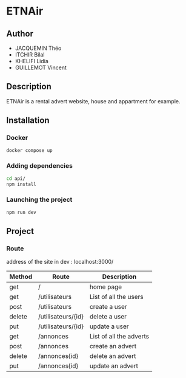 # ETNAir

## Author
- JACQUEMIN Théo
- ITCHIR Bilal
- KHELIFI Lidia
- GUILLEMOT Vincent

## Description

ETNAir is a rental advert website, house and appartment for example.

## Installation

### Docker

```bash
docker compose up
````

### Adding dependencies

```bash
cd api/
npm install
````

### Launching the project

```bash
npm run dev
````

## Project

### Route
address of the site in dev : localhost:3000/

Method | Route              | Description             |
| ---- | ------------------ | ----------------------- |
get    | /                  | home page               |
get    | /utilisateurs      | List of all the users   |
post   | /utilisateurs      | create a user           |
delete | /utilisateurs/{id} | delete a user           |
put    | /utilisateurs/{id} | update a user           |
get    | /annonces          | List of all the adverts |
post   | /annonces          | create an advert        |
delete | /annonces{id}      | delete an advert        |
put    | /annonces{id}      | update an advert        |
